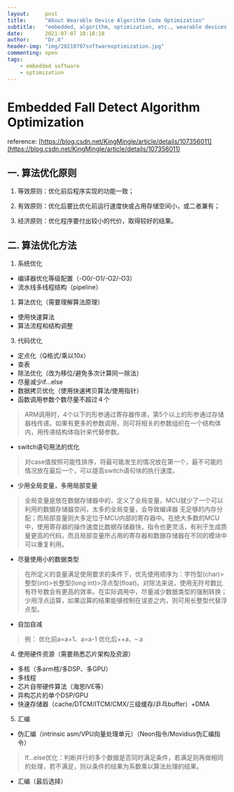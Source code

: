 ```yaml
---
layout:     post
title:      "About Wearable Device Algorithm Code Optimization"
subtitle:   "embedded, algorithm, optimization, etc., wearable devices fall detection "
date:       2021-07-07 18:18:18
author:     "Dr.X"
header-img: "img/20210707softwareoptimization.jpg"
commenting: open
tags:
    - embedded software
    - optimization
---
```


<h1> Embedded Fall Detect Algorithm Optimization </h1>

reference: [https://blog.csdn.net/KingMingle/article/details/107356011](https://blog.csdn.net/KingMingle/article/details/107356011)

<h2> 一. 算法优化原则</h2>

1. 等效原则：优化前后程序实现的功能一致；

2. 有效原则：优化后要比优化前运行速度快或占用存储空间小，或二者兼有；

3. 经济原则：优化程序要付出较小的代价，取得较好的结果。

<h2>二. 算法优化方法</h2>

1. 系统优化
- 编译器优化等级配置（-O0/-O1/-O2/-O3）
- 流水线多线程结构（pipeline）

1. 算法优化（需要理解算法原理）
- 使用快速算法
- 算法流程和结构调整

3. 代码优化
- 定点化（Q格式/乘以10x）
- 查表
- 除法优化（改为移位/避免多次计算同一除法）
- 尽量减少if…else
- 数据拷贝优化（使用快速拷贝算法/使用指针）
- 函数调用参数个数尽量不超过４个
> ARM调用时，4个以下的形参通过寄存器传递，第5个以上的形参通过存储器栈传递。如果有更多的参数调用，则可将相关的参数组织在一个结构体内，用传递结构体指针来代替参数。
- switch语句用法的优化
> 对case值按照可能性排序，将最可能发生的情况放在第一个，最不可能的情况放在最后一个，可以提高switch语句块的执行速度。
- 少用全局变量，多用局部变量
> 全局变量是放在数据存储器中的，定义了全局变量，MCU就少了一个可以利用的数据存储器空间，太多的全局变量，会导致编译器 无足够的内存分配；而局部变量则大多定位于MCU内部的寄存器中。在绝大多数的MCU中，使用寄存器的操作速度比数据存储器快，指令也更灵活，有利于生成质量更高的代码，而且局部变量所占用的寄存器和数据存储器在不同的模块中可以重复利用。
- 尽量使用小的数据类型
> 在所定义的变量满足使用要求的条件下，优先使用顺序为：字符型(char)>整型(int)>长整型(long int)>浮点型(float)。对除法来说，使用无符号数比有符号数会有更高的效率。在实际调用中，尽量减少数据类型的强制转换；少用浮点运算，如果运算的结果能够控制在误差之内，则可用长整型代替浮点型。
- 自加自减
> 例：
优化前a=a+1、a=a-1
优化后++a、–ａ

4. 使用硬件资源（需要熟悉芯片架构及资源）
- 多核（多arm核/多DSP、多GPU）
- 多线程
- 芯片自带硬件算法（海思IVE等）
- 异构芯片的单个DSP/GPU
- 快速存储器（cache/DTCM/ITCM/CMX/三级缓存/乒乓buffer）+DMA

5. 汇编
- 伪汇编（intrinsic asm/VPU向量处理单元）（Neon指令/Movidius伪汇编指令）
> If…else优化：判断并行的多个数据是否同时满足条件，若满足则再做相同的处理，若不满足，则以条件的结果为系数乘以算法处理的结果。
- 汇编（最后选择）
